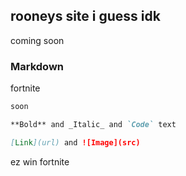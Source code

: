 ## rooneys site i guess idk

coming soon

### Markdown

fortnite

```markdown
soon

**Bold** and _Italic_ and `Code` text

[Link](url) and ![Image](src)
```
ez win fortnite
